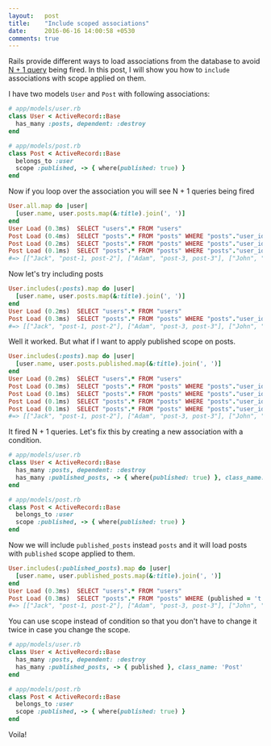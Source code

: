 ```yaml
---
layout:   post
title:    "Include scoped associations"
date:     2016-06-16 14:00:58 +0530
comments: true
---
```


Rails provide different ways to load associations from the database to avoid [N + 1 query][eager-loading-associations] being fired.
In this post, I will show you how to `include` associations with scope applied on them.

I have two models `User` and `Post` with following associations:

```ruby
# app/models/user.rb
class User < ActiveRecord::Base
  has_many :posts, dependent: :destroy
end

# app/models/post.rb
class Post < ActiveRecord::Base
  belongs_to :user
  scope :published, -> { where(published: true) }
end
```

Now if you loop over the association you will see N + 1 queries being fired

```ruby
User.all.map do |user|
  [user.name, user.posts.map(&:title).join(', ')]
end
User Load (0.3ms)  SELECT "users".* FROM "users"
Post Load (0.4ms)  SELECT "posts".* FROM "posts" WHERE "posts"."user_id" = ?  [["user_id", 1]]
Post Load (0.2ms)  SELECT "posts".* FROM "posts" WHERE "posts"."user_id" = ?  [["user_id", 2]]
Post Load (0.1ms)  SELECT "posts".* FROM "posts" WHERE "posts"."user_id" = ?  [["user_id", 3]]
#=> [["Jack", "post-1, post-2"], ["Adam", "post-3, post-3"], ["John", "post-5, post-6"]]
```

Now let's try including posts

```ruby
User.includes(:posts).map do |user|
  [user.name, user.posts.map(&:title).join(', ')]
end
User Load (0.2ms)  SELECT "users".* FROM "users"
Post Load (0.3ms)  SELECT "posts".* FROM "posts" WHERE "posts"."user_id" IN (1, 2, 3)
#=> [["Jack", "post-1, post-2"], ["Adam", "post-3, post-3"], ["John", "post-5, post-6"]]
```
Well it worked. But what if I want to apply published scope on posts.

```ruby
User.includes(:posts).map do |user|
  [user.name, user.posts.published.map(&:title).join(', ')]
end
User Load (0.2ms)  SELECT "users".* FROM "users"
Post Load (0.3ms)  SELECT "posts".* FROM "posts" WHERE "posts"."user_id" IN (1, 2, 3)
Post Load (0.1ms)  SELECT "posts".* FROM "posts" WHERE "posts"."user_id" = ? AND "posts"."published" = 't'  [["user_id", 1]]
Post Load (0.1ms)  SELECT "posts".* FROM "posts" WHERE "posts"."user_id" = ? AND "posts"."published" = 't'  [["user_id", 2]]
Post Load (0.1ms)  SELECT "posts".* FROM "posts" WHERE "posts"."user_id" = ? AND "posts"."published" = 't'  [["user_id", 3]]
#=> [["Jack", "post-1, post-2"], ["Adam", "post-3, post-3"], ["John", "post-5, post-6"]]
```

It fired N + 1 queries.
Let's fix this by creating a new association with a condition.

```ruby
# app/models/user.rb
class User < ActiveRecord::Base
  has_many :posts, dependent: :destroy
  has_many :published_posts, -> { where(published: true) }, class_name: 'Post'
end

# app/models/post.rb
class Post < ActiveRecord::Base
  belongs_to :user
  scope :published, -> { where(published: true) }
end
```

Now we will include `published_posts` instead `posts` and it will load posts with `published` scope applied to them.

```ruby
User.includes(:published_posts).map do |user|
  [user.name, user.published_posts.map(&:title).join(', ')]
end
User Load (0.3ms)  SELECT "users".* FROM "users"
Post Load (0.3ms)  SELECT "posts".* FROM "posts" WHERE (published = 't') AND "posts"."user_id" IN (1, 2, 3)
#=> [["Jack", "post-1, post-2"], ["Adam", "post-3, post-3"], ["John", "post-5, post-6"]]

```

You can use scope instead of condition so that you don't have to change it twice in case you change the scope.

```ruby
# app/models/user.rb
class User < ActiveRecord::Base
  has_many :posts, dependent: :destroy
  has_many :published_posts, -> { published }, class_name: 'Post'
end

# app/models/post.rb
class Post < ActiveRecord::Base
  belongs_to :user
  scope :published, -> { where(published: true) }
end
```

Voila!

[eager-loading-associations]: http://guides.rubyonrails.org/active_record_querying.html#eager-loading-associations
